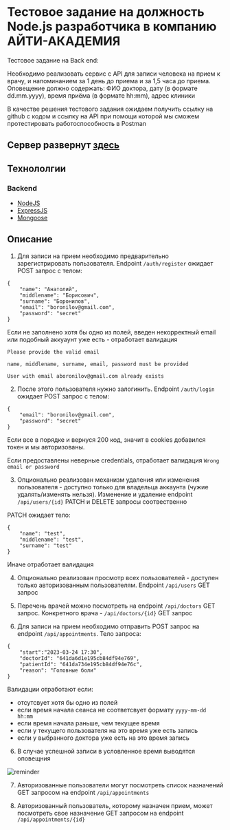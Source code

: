 # Тестовое задание на должность Node.js разработчика в компанию АЙТИ-АКАДЕМИЯ

Тестовое задание на Back end: 
 
Необходимо реализовать сервис с API для записи человека на прием к врачу, и напоминанием за  1 день до приема и за 1,5 часа до приема.  
Оповещение должно содержать: 
ФИО доктора, дату (в формате dd.mm.yyyy), время приёма (в формате hh:mm), адрес клиники 
 
В качестве решения тестового задания ожидаем получить ссылку на github с кодом и ссылку на API при помощи которой мы сможем протестировать работоспособность в Postman

## Сервер развернут [здесь](https://it-academy.onrender.com)

## Технололгии

### Backend
* [NodeJS](https://nodejs.org/)
* [ExpressJS](https://expressjs.com/)
* [Mongoose](https://mongoosejs.com/)


## Описание
1. Для записи на прием необходимо предварительно зарегистрировать пользователя. Endpoint ```/auth/register``` ожидает POST запрос с телом:

```
{
    "name": "Анатолий",
    "middlename": "Борисович",
    "surname": "Боронилов",
    "email": "boronilov@gmail.com",
    "password": "secret"
}
```

Если не заполнено хотя бы одно из полей, введен некорректный email или подобный аккуаунт уже есть - отработает валидация

```Please provide the valid email```

```name, middlename, surname, email, password must be provided```

```User with email aboronilov@gmail.com already exists```

2. После этого пользователя нужно залогинить. Endpoint ```/auth/login``` ожидает POST запрос с телом:

```
{
    "email": "boronilov@gmail.com",
    "password": "secret"
}
```

Если все в порядке и вернуся 200 код, значит в cookies добавился токен и мы авторизованы.

Если предоставлены неверные credentials, отработает валидация
```Wrong email or password```

3. Опционально реализован механизм удаления или изменения пользователя - доступно только для владельца аккаунта (чужие удалять/изменять нельзя). Изменение и удаление endpoint ```/api/users/{id}``` PATCH и DELETE запросы соотвественно

PATCH ожидает тело:

```
{
    "name": "test",
    "middlename": "test",
    "surname": "test"
}
```
Иначе отработает валидация

4. Опционально реализован просмотр всех пользователей - доступен только авторизованным пользователям. Endpoint ```/api/users``` GET запрос

4. Перечень врачей можно посмотреть на endpoint ```/api/doctors``` GET запрос. Конкретного врача - ```/api/doctors/{id}``` GET запрос

5. Для записи на прием необходимо отправить POST запрос на endpoint ```/api/appointments```. Тело запроса:

```
{
    "start":"2023-03-24 17:30",
    "doctorId": "641da6d1e195cb84df94e769",
    "patientId": "641da734e195cb84df94e76c",
    "reason": "Головные боли"
}
```

Валидации отработают если:
   - отсутсвует хотя бы одно из полей
   - если время начала сеанса не соответсвует формату ```yyyy-mm-dd hh:mm```
   - если время начала раньше, чем текущее время
   - если у текущего пользователя на это время уже есть запись
   - если у выбранного доктора уже есть на это время запись

6. В случае успешной записи в условленное время выводятся оповещния

![reminder](https://github.com/aboronilov/it-acadymy-test-task/blob/main/public/reminder.JPG)

7. Авторизованные пользователи могут посмотреть список назначений GET запросом на endpoint ```/api/appointments```

8. Авторизованный пользователь, которому назначен прием, может посмотреть свое назначение GET запросом на endpoint ```/api/appointments/{id}```





